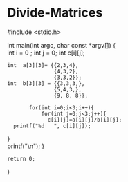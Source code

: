 # Divide-Matrices

#include <stdio.h>

int main(int argc, char const *argv[])
{  
    int i = 0 ;
    int j = 0; 
    int c[i][j];

    int  a[3][3]= {{2,3,4},
                   {4,3,2}, 
                   {3,3,2}};
    int  b[3][3] = {{3,3,3,}, 
                   {5,4,3,}, 
                   {9, 8, 8}};

           for(int i=0;i<3;i++){    
               for(int j=0;j<3;j++){    
                 c[i][j]=a[i][j]/b[i][j];    
      printf("%d   ", c[i][j]);
}    
      printf("\n");
} 
    
     
    return 0;
}
